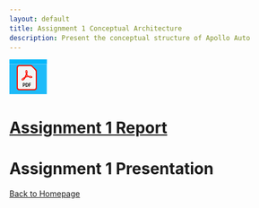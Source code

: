 ```yaml
---
layout: default
title: Assignment 1 Conceptual Architecture
description: Present the conceptual structure of Apollo Auto
---
```

![pic](./picture/screenshot.png)
# [Assignment 1 Report](./doc/guidelines.pdf)

# Assignment 1 Presentation

[Back to Homepage](./)
